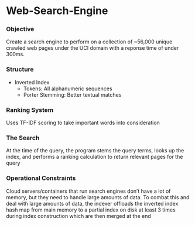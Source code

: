 # Web-Search-Engine

### Objective
Create a search engine to perform on a collection of ~56,000 unique crawled web pages under the UCI domain with a reponse time of under 300ms.

### Structure
- Inverted Index
  - Tokens: All alphanumeric sequences
  - Porter Stemming: Better textual matches

### Ranking System
Uses TF-IDF scoring to take important words into consideration

### The Search
At the time of the query, the program stems the query terms, looks up the index, and performs a ranking calculation to return relevant pages for the query

### Operational Constraints
Cloud servers/containers that run search engines don’t have a lot of
memory, but they need to handle large amounts of data. To combat this and deal with large amounts of data, the indexer offloads the inverted index hash map from main memory to a
partial index on disk at least 3 times during index construction which are then merged at the end
